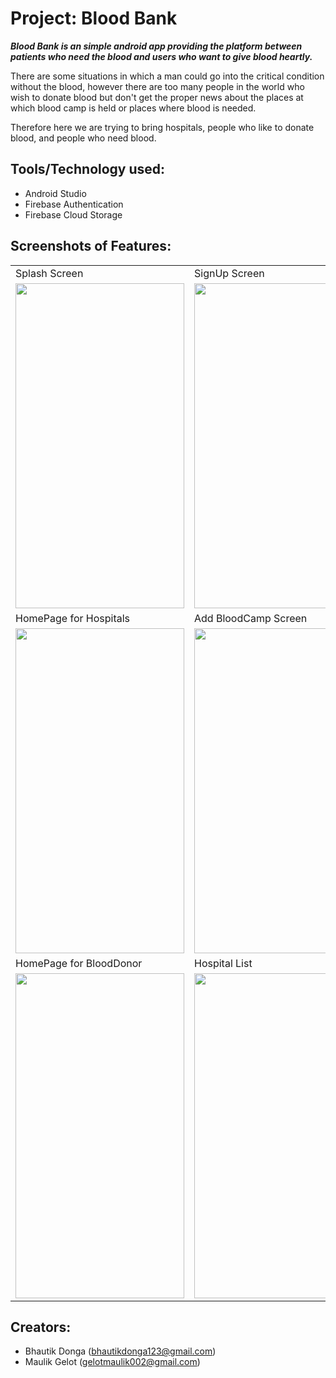 # Project: Blood Bank

***Blood Bank is an simple android app providing the platform between patients who need the blood and users who want to give blood heartly.***
 

There are some situations in which a man could go into the critical condition without the blood, however there are too many people in the world who wish to donate blood but 
don't get the proper news about the places at which blood camp is held or places where blood is needed.  

Therefore here we are trying to bring hospitals, people who like to donate blood, and people who need blood.

## Tools/Technology used:
* Android Studio
* Firebase Authentication
* Firebase Cloud Storage

## Screenshots of Features:

<table>
  <tr>
    <td>Splash Screen</td>
    <td>SignUp Screen</td>
    <td>LogIn Screen</td>
  </tr>
  <tr>
    <td><img src="https://i1.lensdump.com/i/jbchCv.jpg" width=270 height=520></td>
    <td><img src="https://i1.lensdump.com/i/jbca22.jpg" width=270 height=520></td>
    <td><img src="https://i1.lensdump.com/i/jbX2SC.jpg" width=270 height=520></td>
  </tr>
  <tr>
    <td>HomePage for Hospitals</td>
    <td>Add BloodCamp Screen</td>
    <td>BloodRequirement List</td>
  </tr>
  <tr>
    <td><img src="https://i1.lensdump.com/i/jbXW1z.jpg" width=270 height=520></td>
    <td><img src="https://i1.lensdump.com/i/jbXipT.jpg" width=270 height=520></td>
    <td><img src="https://i1.lensdump.com/i/jbXoUT.jpg" width=270 height=520></td>
  </tr>
    <tr>
    <td>HomePage for BloodDonor</td>
    <td>Hospital List</td>
    <td>BloodCamp Lists</td>
  </tr>
  <tr>
    <td><img src="https://i1.lensdump.com/i/jbXY7z.jpg" width=270 height=520></td>
    <td><img src="https://i1.lensdump.com/i/jbXMR5.jpg" width=270 height=520></td>
    <td><img src="https://i1.lensdump.com/i/jbXDIb.jpg" width=270 height=520></td>
  </tr>
 </table>

## Creators:
- Bhautik Donga (bhautikdonga123@gmail.com)
- Maulik Gelot (gelotmaulik002@gmail.com)
